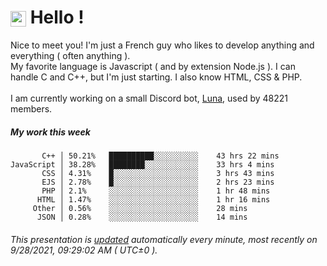 # <img src="https://64.media.tumblr.com/a77fe63f35eafbe14be38765babf1cb2/ec4eb63d77592970-8f/s1280x1920/cb3343c17d8b4e6010ca747520d078d3dba9ac25.gif" style="vertical-align:middle" width="25px"> Hello !
Nice to meet you! I'm just a French guy who likes to develop anything and everything ( often anything ). <br/>My favorite language is Javascript ( and by extension Node.js ). I can handle C and C++, but I'm just starting. I also know HTML, CSS & PHP.<br/><br/>
I am currently working on a small Discord bot, [Luna](https://github.com/Asgarrrr/Luna), used by 48221 members.<br/>
##### My work this week<br/>
```
       C++ │ 50.21%   ██████████░░░░░░░░░░    43 hrs 22 mins
JavaScript │ 38.28%   ████████░░░░░░░░░░░░    33 hrs 4 mins
       CSS │ 4.31%    █░░░░░░░░░░░░░░░░░░░    3 hrs 43 mins
       EJS │ 2.78%    █░░░░░░░░░░░░░░░░░░░    2 hrs 23 mins
       PHP │ 2.1%     ░░░░░░░░░░░░░░░░░░░░    1 hr 48 mins
      HTML │ 1.47%    ░░░░░░░░░░░░░░░░░░░░    1 hr 16 mins
     Other │ 0.56%    ░░░░░░░░░░░░░░░░░░░░    28 mins
      JSON │ 0.28%    ░░░░░░░░░░░░░░░░░░░░    14 mins
```
###### This presentation is [updated](https://github.com/Asgarrrr) automatically every minute, most recently on 9/28/2021, 09:29:02 AM ( UTC±0 ).
